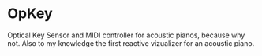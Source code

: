 # OpKey

Optical Key Sensor and MIDI controller for acoustic pianos, because why not.
Also to my knowledge the first reactive vizualizer for an acoustic piano.
